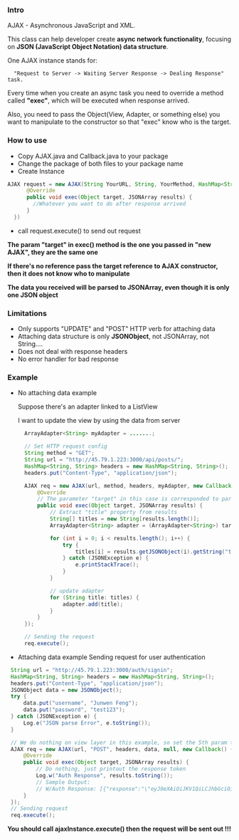 ### Intro
AJAX - Asynchronous JavaScript and XML.

This class can help developer create **async network functionality**, focusing on **JSON (JavaScript Object Notation) data structure**.

One AJAX instance stands for:

      "Request to Server -> Waiting Server Response -> Dealing Response" task.

Every time when you create an async task you need to override a method called **"exec"**, which will be executed when response arrived.

 Also, you need to pass the Object(View, Adapter, or something else) you want to manipulate to the constructor so that "exec" know who is the target.

### How to use
* Copy AJAX.java and Callback.java to your package
* Change the package of both files to your package name
* Create Instance
```java
AJAX request = new AJAX(String YourURL, String, YourMethod, HashMap<String, String> YourHeaders, Object YourTarget, new Callback() {
      @Override
      public void exec(Object target, JSONArray results) {
        //Whatever you want to do after response arrived
      }
  })
  ```
* call request.execute() to send out request

**The param "target" in exec() method is the one you passed in "new AJAX", they are the same one**

**If there's no reference pass the target reference to AJAX constructor, then it does not know who to manipulate**

**The data you received will be parsed to JSONArray, even though it is only one JSON object**

### Limitations
* Only supports "UPDATE" and "POST" HTTP verb for attaching data
* Attaching data structure is only **JSONObject**, not JSONArray, not String....
* Does not deal with response headers
* No error handler for bad response

### Example
* No attaching data example

  Suppose there's an adapter linked to a ListView

  I want to update the view by using the data from server

  ```java
    ArrayAdapter<String> myAdapter = .......;

    // Set HTTP request config
    String method = "GET";
    String url = "http://45.79.1.223:3000/api/posts/";
    HashMap<String, String> headers = new HashMap<String, String>();
    headers.put("Content-Type", "application/json");

    AJAX req = new AJAX(url, method, headers, myAdapter, new Callback() {
        @Override
        // The parameter "target" in this case is corresponded to param "myAdapter" above
        public void exec(Object target, JSONArray results) {
            // Extract "title" property from results
            String[] titles = new String[results.length()];
            ArrayAdapter<String> adapter = (ArrayAdapter<String>) target;

            for (int i = 0; i < results.length(); i++) {
                try {
                    titles[i] = results.getJSONObject(i).getString("title");
                } catch (JSONException e) {
                    e.printStackTrace();
                }
            }

            // update adapter
            for (String title: titles) {
                adapter.add(title);
            }
        }
    });

    // Sending the request
    req.execute();
  ```
* Attaching data example
   Sending request for user authentication
 ```java
  String url = "http://45.79.1.223:3000/auth/signin";
  HashMap<String, String> headers = new HashMap<String, String>();
  headers.put("Content-Type", "application/json");
  JSONObject data = new JSONObject();
  try {
      data.put("username", "Junwen Feng");
      data.put("password", "test123");
  } catch (JSONException e) {
      Log.e("JSON parse Error", e.toString());
  }

  // We do nothing on view layer in this example, so set the 5th param to "null"
  AJAX req = new AJAX(url, "POST", headers, data, null, new Callback() {
      @Override
      public void exec(Object target, JSONArray results) {
          // Do nothing, just printout the response token
          Log.w("Auth Response", results.toString());
          // Sample Output:
          // W/Auth Response: [{"response":"\"eyJ0eXAiOiJKV1QiLCJhbGciOiJIUzI1NiJ9.eyJfaWQiOiI1NzEwYTRjOWUxODdjYTA0MjQwNTQ3ZjUiLCJpYXQiOjE0NjA4NzcwNzcsImV4cCI6MTQ2MTc0MTA3N30.7cw68UNNm1uzSaS9NFIpCx7aPhsVe7eKmshwHG3DLyk\"\n"}]
      }
  });
  // Sending request
  req.execute();
 ```

**You should call ajaxInstance.execute() then the request will be sent out !!!**